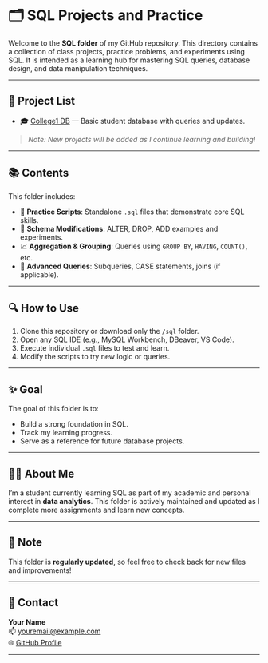 # 🗂️ SQL Projects and Practice

Welcome to the **SQL folder** of my GitHub repository. This directory contains a collection of class projects, practice problems, and experiments using SQL. It is intended as a learning hub for mastering SQL queries, database design, and data manipulation techniques.

---

## 📁 Project List

- 🎓 [College1 DB](./college1.sql) — Basic student database with queries and updates.


> *Note: New projects will be added as I continue learning and building!*

---

## 📚 Contents

This folder includes:

- 🧪 **Practice Scripts**: Standalone `.sql` files that demonstrate core SQL skills.
- 🔧 **Schema Modifications**: ALTER, DROP, ADD examples and experiments.
- 📈 **Aggregation & Grouping**: Queries using `GROUP BY`, `HAVING`, `COUNT()`, etc.
- 🧠 **Advanced Queries**: Subqueries, CASE statements, joins (if applicable).

---

## 🔍 How to Use

1. Clone this repository or download only the `/sql` folder.
2. Open any SQL IDE (e.g., MySQL Workbench, DBeaver, VS Code).
3. Execute individual `.sql` files to test and learn.
4. Modify the scripts to try new logic or queries.

---

## ✨ Goal

The goal of this folder is to:

- Build a strong foundation in SQL.
- Track my learning progress.
- Serve as a reference for future database projects.

---

## 🧑‍🎓 About Me

I’m a student currently learning SQL as part of my academic and personal interest in **data analytics**. This folder is actively maintained and updated as I complete more assignments and learn new concepts.

---

## 📌 Note

This folder is **regularly updated**, so feel free to check back for new files and improvements!

---

## 📧 Contact

**Your Name**  
📫 [youremail@example.com](mailto:youremail@example.com)  
🌐 [GitHub Profile](https://github.com/yourusername)

---
